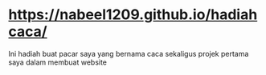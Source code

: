 # https://nabeel1209.github.io/hadiahcaca/
Ini hadiah buat pacar saya yang bernama caca sekaligus projek pertama saya dalam membuat website
